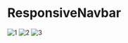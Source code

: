 # ResponsiveNavbar
![1](https://github.com/user-attachments/assets/1688acc3-18ef-4755-b5e0-1da4ced78f5b)
![2](https://github.com/user-attachments/assets/68d0b525-f71f-4973-86d5-83348477ebc6)
![3](https://github.com/user-attachments/assets/5aa23526-f0d4-4408-8d04-7d6351dc9a81)
